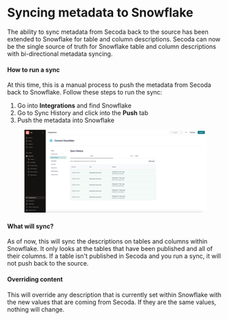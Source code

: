 # Syncing metadata to Snowflake

The ability to sync metadata from Secoda back to the source has been extended to Snowflake for table and column descriptions. Secoda can now be the single source of truth for Snowflake table and column descriptions with bi-directional metadata syncing.

#### How to run a sync

At this time, this is a manual process to push the metadata from Secoda back to Snowflake. Follow these steps to run the sync:

1. Go into **Integrations** and find Snowflake
2. Go to Sync History and click into the **Push** tab
3. Push the metadata into Snowflake

<figure><img src="../../../../.gitbook/assets/Screenshot 2023-07-24 at 2.43.51 PM.png" alt=""><figcaption></figcaption></figure>

#### What will sync?

As of now, this will sync the descriptions on tables and columns within Snowflake. It only looks at the tables that have been published and all of their columns. If a table isn't published in Secoda and you run a sync, it will not push back to the source.

#### Overriding content

This will override any description that is currently set within Snowflake with the new values that are coming from Secoda. If they are the same values, nothing will change.
